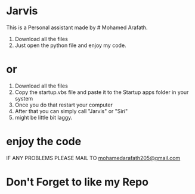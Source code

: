 # Jarvis
This is a Personal assistant made by # Mohamed Arafath.
1. Download all the files
2. Just open the python file and enjoy my code.

# or

1. Download all the files
2. Copy the startup.vbs file and paste it to the Startup apps folder in your system
3. Once you do that restart your computer
4. After that you can simply call "Jarvis" or "Siri"
5. might be little bit laggy.
# enjoy the code

IF ANY PROBLEMS PLEASE MAIL TO mohamedarafath205@gmail.com

# Don't Forget to like my Repo
